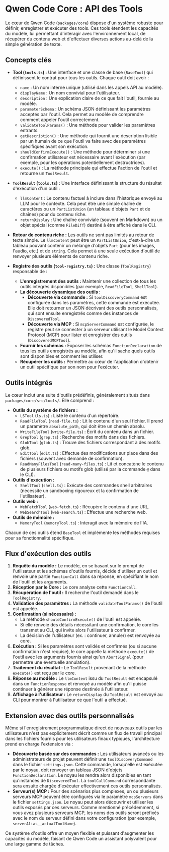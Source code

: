 # Qwen Code Core : API des Tools

Le cœur de Qwen Code (`packages/core`) dispose d'un système robuste pour définir, enregistrer et exécuter des tools. Ces tools étendent les capacités du modèle, lui permettant d'interagir avec l'environnement local, de récupérer du contenu web et d'effectuer diverses actions au-delà de la simple génération de texte.

## Concepts clés

- **Tool (`tools.ts`) :** Une interface et une classe de base (`BaseTool`) qui définissent le contrat pour tous les outils. Chaque outil doit avoir :
  - `name` : Un nom interne unique (utilisé dans les appels API au modèle).
  - `displayName` : Un nom convivial pour l'utilisateur.
  - `description` : Une explication claire de ce que fait l'outil, fournie au modèle.
  - `parameterSchema` : Un schéma JSON définissant les paramètres acceptés par l'outil. Cela permet au modèle de comprendre comment appeler l'outil correctement.
  - `validateToolParams()` : Une méthode pour valider les paramètres entrants.
  - `getDescription()` : Une méthode qui fournit une description lisible par un humain de ce que l'outil va faire avec des paramètres spécifiques avant son exécution.
  - `shouldConfirmExecute()` : Une méthode pour déterminer si une confirmation utilisateur est nécessaire avant l'exécution (par exemple, pour les opérations potentiellement destructrices).
  - `execute()` : La méthode principale qui effectue l'action de l'outil et retourne un `ToolResult`.

- **`ToolResult` (`tools.ts`) :** Une interface définissant la structure du résultat d'exécution d'un outil :
  - `llmContent` : Le contenu factuel à inclure dans l'historique envoyé au LLM pour le contexte. Cela peut être une simple chaîne de caractères ou un `PartListUnion` (un tableau d'objets `Part` et de chaînes) pour du contenu riche.
  - `returnDisplay` : Une chaîne conviviale (souvent en Markdown) ou un objet spécial (comme `FileDiff`) destiné à être affiché dans le CLI.

- **Retour de contenu riche :** Les outils ne sont pas limités au retour de texte simple. Le `llmContent` peut être un `PartListUnion`, c'est-à-dire un tableau pouvant contenir un mélange d'objets `Part` (pour les images, l'audio, etc.) et de `string`. Cela permet à une seule exécution d'outil de renvoyer plusieurs éléments de contenu riche.

- **Registre des outils (`tool-registry.ts`) :** Une classe (`ToolRegistry`) responsable de :
  - **L'enregistrement des outils :** Maintenir une collection de tous les outils intégrés disponibles (par exemple, `ReadFileTool`, `ShellTool`).
  - **La découverte dynamique des outils :**
    - **Découverte via commande :** Si `toolDiscoveryCommand` est configurée dans les paramètres, cette commande est exécutée. Elle doit retourner un JSON décrivant des outils personnalisés, qui sont ensuite enregistrés comme des instances de `DiscoveredTool`.
    - **Découverte via MCP :** Si `mcpServerCommand` est configurée, le registre peut se connecter à un serveur utilisant le Model Context Protocol (MCP) pour lister et enregistrer des outils (`DiscoveredMCPTool`).
  - **Fournir les schémas :** Exposer les schémas `FunctionDeclaration` de tous les outils enregistrés au modèle, afin qu'il sache quels outils sont disponibles et comment les utiliser.
  - **Récupérer les outils :** Permettre au cœur de l'application d'obtenir un outil spécifique par son nom pour l'exécuter.

## Outils intégrés

Le cœur inclut une suite d'outils prédéfinis, généralement situés dans `packages/core/src/tools/`. Elle comprend :

- **Outils du système de fichiers :**
  - `LSTool` (`ls.ts`) : Liste le contenu d'un répertoire.
  - `ReadFileTool` (`read-file.ts`) : Lit le contenu d'un seul fichier. Il prend un paramètre `absolute_path`, qui doit être un chemin absolu.
  - `WriteFileTool` (`write-file.ts`) : Écrit du contenu dans un fichier.
  - `GrepTool` (`grep.ts`) : Recherche des motifs dans des fichiers.
  - `GlobTool` (`glob.ts`) : Trouve des fichiers correspondant à des motifs glob.
  - `EditTool` (`edit.ts`) : Effectue des modifications sur place dans des fichiers (souvent avec demande de confirmation).
  - `ReadManyFilesTool` (`read-many-files.ts`) : Lit et concatène le contenu de plusieurs fichiers ou motifs glob (utilisé par la commande `@` dans le CLI).
- **Outils d'exécution :**
  - `ShellTool` (`shell.ts`) : Exécute des commandes shell arbitraires (nécessite un sandboxing rigoureux et la confirmation de l'utilisateur).
- **Outils web :**
  - `WebFetchTool` (`web-fetch.ts`) : Récupère le contenu d'une URL.
  - `WebSearchTool` (`web-search.ts`) : Effectue une recherche web.
- **Outils de mémoire :**
  - `MemoryTool` (`memoryTool.ts`) : Interagit avec la mémoire de l'IA.

Chacun de ces outils étend `BaseTool` et implémente les méthodes requises pour sa fonctionnalité spécifique.

## Flux d'exécution des outils

1.  **Requête du modèle :** Le modèle, en se basant sur le prompt de l'utilisateur et les schémas d'outils fournis, décide d'utiliser un outil et renvoie une partie `FunctionCall` dans sa réponse, en spécifiant le nom de l'outil et les arguments.
2.  **Réception par le Core :** Le core analyse cette `FunctionCall`.
3.  **Récupération de l'outil :** Il recherche l'outil demandé dans le `ToolRegistry`.
4.  **Validation des paramètres :** La méthode `validateToolParams()` de l'outil est appelée.
5.  **Confirmation (si nécessaire) :**
    - La méthode `shouldConfirmExecute()` de l'outil est appelée.
    - Si elle renvoie des détails nécessitant une confirmation, le core les transmet au CLI, qui invite alors l'utilisateur à confirmer.
    - La décision de l'utilisateur (ex. : continuer, annuler) est renvoyée au core.
6.  **Exécution :** Si les paramètres sont validés et confirmés (ou si aucune confirmation n'est requise), le core appelle la méthode `execute()` de l'outil avec les arguments fournis ainsi qu'un `AbortSignal` (pour permettre une éventuelle annulation).
7.  **Traitement du résultat :** Le `ToolResult` provenant de la méthode `execute()` est reçu par le core.
8.  **Réponse au modèle :** Le `llmContent` issu du `ToolResult` est encapsulé dans un `FunctionResponse` et renvoyé au modèle afin qu'il puisse continuer à générer une réponse destinée à l'utilisateur.
9.  **Affichage à l'utilisateur :** Le `returnDisplay` du `ToolResult` est envoyé au CLI pour montrer à l'utilisateur ce que l'outil a effectué.

## Extension avec des outils personnalisés

Même si l'enregistrement programmatique direct de nouveaux outils par les utilisateurs n'est pas explicitement décrit comme un flux de travail principal dans les fichiers fournis pour les utilisateurs finaux typiques, l'architecture prend en charge l'extension via :

- **Découverte basée sur des commandes :** Les utilisateurs avancés ou les administrateurs de projet peuvent définir une `toolDiscoveryCommand` dans le fichier `settings.json`. Cette commande, lorsqu'elle est exécutée par le noyau, doit renvoyer un tableau JSON d'objets `FunctionDeclaration`. Le noyau les rendra alors disponibles en tant qu'instances de `DiscoveredTool`. La `toolCallCommand` correspondante sera ensuite chargée d'exécuter effectivement ces outils personnalisés.
- **Serveur(s) MCP :** Pour des scénarios plus complexes, un ou plusieurs serveurs MCP peuvent être configurés via le paramètre `mcpServers` dans le fichier `settings.json`. Le noyau peut alors découvrir et utiliser les outils exposés par ces serveurs. Comme mentionné précédemment, si vous avez plusieurs serveurs MCP, les noms des outils seront préfixés avec le nom du serveur défini dans votre configuration (par exemple, `serverAlias__actualToolName`).

Ce système d'outils offre un moyen flexible et puissant d'augmenter les capacités du modèle, faisant de Qwen Code un assistant polyvalent pour une large gamme de tâches.
